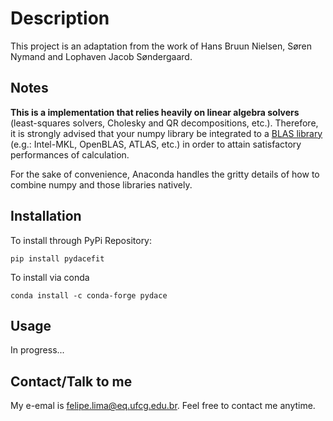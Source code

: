 # Description

This project is an adaptation from the work of Hans Bruun Nielsen, Søren Nymand and Lophaven Jacob Søndergaard.

## Notes
**This is a implementation that relies heavily on linear algebra solvers** (least-squares solvers, Cholesky and QR 
decompositions, etc.). Therefore, it is strongly advised that your numpy library be integrated to a 
[BLAS library](http://markus-beuckelmann.de/blog/boosting-numpy-blas.html) (e.g.: Intel-MKL, OpenBLAS, ATLAS, etc.) 
in order to attain satisfactory performances of calculation.

For the sake of convenience, Anaconda handles the gritty details of how to combine numpy and those libraries natively.

## Installation

To install through PyPi Repository:

    pip install pydacefit

To install via conda

    conda install -c conda-forge pydace
    
## Usage

In progress...

## Contact/Talk to me

My e-emal is felipe.lima@eq.ufcg.edu.br. Feel free to contact me anytime.
